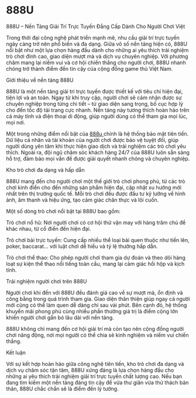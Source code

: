 # 888U
888U – Nền Tảng Giải Trí Trực Tuyến Đẳng Cấp Dành Cho Người Chơi Việt

Trong thời đại công nghệ phát triển mạnh mẽ, nhu cầu giải trí trực tuyến ngày càng trở nên phổ biến và đa dạng. Giữa vô số nền tảng hiện có, 888U nổi bật như một lựa chọn hàng đầu dành cho những ai yêu thích trải nghiệm trò chơi đỉnh cao, giao diện mượt mà và dịch vụ chuyên nghiệp. Với phương châm mang lại niềm vui và cơ hội chiến thắng cho người chơi, 888U nhanh chóng trở thành điểm đến tin cậy của cộng đồng game thủ Việt Nam.

Giới thiệu về nền tảng 888U

888U là một nền tảng giải trí trực tuyến được thiết kế với tiêu chí hiện đại, tiện lợi và an toàn. Ngay từ khi truy cập, người chơi sẽ cảm nhận được sự chuyên nghiệp trong từng chi tiết – từ giao diện sang trọng, bố cục hợp lý cho đến tốc độ tải trang cực nhanh. Nền tảng này tương thích hoàn hảo trên cả máy tính và điện thoại di động, giúp người dùng có thể tham gia mọi lúc, mọi nơi.

Một trong những điểm nổi bật của <a href=https://888u.asia> 888u </a>  chính là hệ thống bảo mật tiên tiến. Dữ liệu cá nhân và tài khoản của người chơi được bảo vệ tuyệt đối, giúp người dùng yên tâm khi thực hiện giao dịch và trải nghiệm các trò chơi yêu thích. Ngoài ra, đội ngũ chăm sóc khách hàng 24/7 của 888U luôn sẵn sàng hỗ trợ, đảm bảo mọi vấn đề được giải quyết nhanh chóng và chuyên nghiệp.

Kho trò chơi đa dạng và hấp dẫn

888U mang đến cho người chơi một thế giới trò chơi phong phú, từ các trò chơi kinh điển cho đến những sản phẩm hiện đại, cập nhật xu hướng mới nhất trên thị trường quốc tế. Mỗi trò chơi đều được đầu tư kỹ lưỡng về hình ảnh, âm thanh và hiệu ứng, tạo cảm giác chân thực và lôi cuốn.

Một số dòng trò chơi nổi bật tại 888U bao gồm:

Trò chơi nổ hũ: Nơi người chơi có cơ hội thử vận may với hàng trăm chủ đề khác nhau, từ cổ điển đến hiện đại.

Trò chơi bài trực tuyến: Cung cấp nhiều thể loại bài quen thuộc như tiến lên, poker, baccarat… với luật chơi dễ hiểu và tỷ lệ thưởng hấp dẫn.

Trò chơi thể thao: Cho phép người chơi tham gia dự đoán và theo dõi hàng loạt sự kiện thể thao nổi tiếng toàn cầu, mang lại cảm giác hồi hộp và kịch tính.

Trải nghiệm người chơi trên 888U

Người chơi khi đến với 888U đều đánh giá cao về sự mượt mà, ổn định và công bằng trong quá trình tham gia. Giao diện thân thiện giúp ngay cả người mới cũng có thể làm quen dễ dàng chỉ sau vài phút. Bên cạnh đó, hệ thống khuyến mãi phong phú cùng nhiều phần thưởng giá trị là điểm cộng lớn khiến người chơi gắn bó lâu dài với nền tảng.

888U không chỉ mang đến cơ hội giải trí mà còn tạo nên cộng đồng người chơi năng động, nơi mọi người có thể chia sẻ kinh nghiệm và niềm vui chiến thắng.

Kết luận

Với sự kết hợp hoàn hảo giữa công nghệ tiên tiến, kho trò chơi đa dạng và dịch vụ chăm sóc tận tâm, 888U xứng đáng là lựa chọn hàng đầu cho những ai yêu thích trải nghiệm giải trí trực tuyến chất lượng cao. Nếu bạn đang tìm kiếm một nền tảng đáng tin cậy để vừa thư giãn vừa thử thách bản thân, 888U chắc chắn sẽ là điểm đến lý tưởng.

